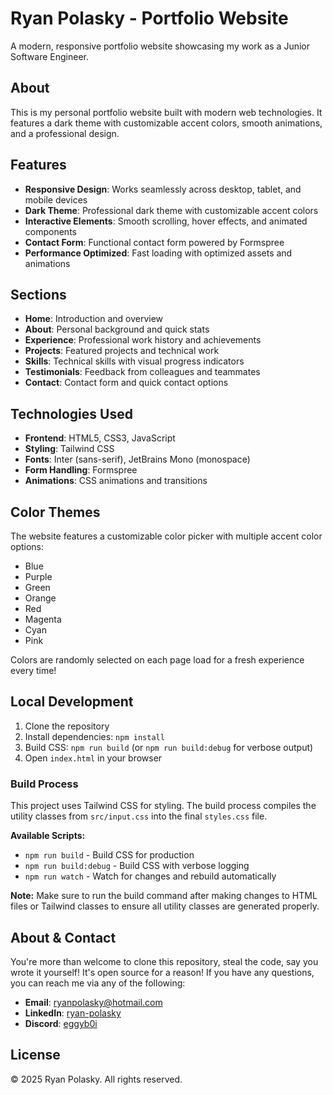# Ryan Polasky - Portfolio Website

A modern, responsive portfolio website showcasing my work as a Junior Software Engineer.

## About

This is my personal portfolio website built with modern web technologies. It features a dark theme with customizable accent colors, smooth animations, and a professional design.

## Features

- **Responsive Design**: Works seamlessly across desktop, tablet, and mobile devices
- **Dark Theme**: Professional dark theme with customizable accent colors
- **Interactive Elements**: Smooth scrolling, hover effects, and animated components
- **Contact Form**: Functional contact form powered by Formspree
- **Performance Optimized**: Fast loading with optimized assets and animations

## Sections

- **Home**: Introduction and overview
- **About**: Personal background and quick stats
- **Experience**: Professional work history and achievements
- **Projects**: Featured projects and technical work
- **Skills**: Technical skills with visual progress indicators
- **Testimonials**: Feedback from colleagues and teammates
- **Contact**: Contact form and quick contact options

## Technologies Used

- **Frontend**: HTML5, CSS3, JavaScript
- **Styling**: Tailwind CSS
- **Fonts**: Inter (sans-serif), JetBrains Mono (monospace)
- **Form Handling**: Formspree
- **Animations**: CSS animations and transitions

## Color Themes

The website features a customizable color picker with multiple accent color options:
- Blue
- Purple
- Green
- Orange
- Red
- Magenta
- Cyan
- Pink

Colors are randomly selected on each page load for a fresh experience every time!

## Local Development

1. Clone the repository
2. Install dependencies: `npm install`
3. Build CSS: `npm run build` (or `npm run build:debug` for verbose output)
4. Open `index.html` in your browser

### Build Process

This project uses Tailwind CSS for styling. The build process compiles the utility classes from `src/input.css` into the final `styles.css` file.

**Available Scripts:**
- `npm run build` - Build CSS for production
- `npm run build:debug` - Build CSS with verbose logging
- `npm run watch` - Watch for changes and rebuild automatically

**Note:** Make sure to run the build command after making changes to HTML files or Tailwind classes to ensure all utility classes are generated properly.

## About & Contact

You're more than welcome to clone this repository, steal the code, say you wrote it yourself! It's open source for a 
reason! If you have any questions, you can reach me via any of the following:

- **Email**: ryanpolasky@hotmail.com
- **LinkedIn**: [ryan-polasky](https://www.linkedin.com/in/ryan-polasky/)
- **Discord**: [eggyb0i](https://discordapp.com/users/209393428570570752)

## License

© 2025 Ryan Polasky. All rights reserved.
